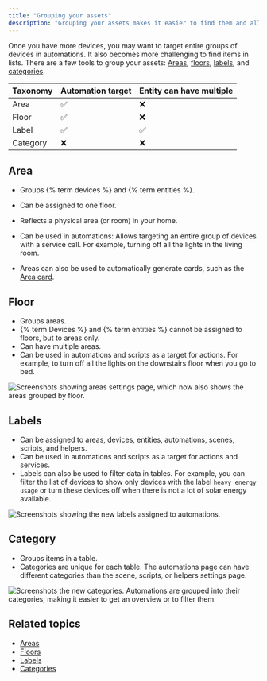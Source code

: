 ```yaml
---
title: "Grouping your assets"
description: "Grouping your assets makes it easier to find them and allows you to target groups in automations."
---
```


Once you have more devices, you may want to target entire groups of devices in automations. It also becomes more challenging to find items in lists. There are a few tools to group your assets: [Areas](#areas), [floors](#floors), [labels](#labels), and [categories](#categories).

| Taxonomy | Automation target | Entity can have multiple |
| -------- | ----------------- | ------------------------ |
| Area     | ✅                 | ❌                        |
| Floor    | ✅                 | ❌                        |
| Label    | ✅                 | ✅                        |
| Category | ❌                 | ❌                        |

## Area

- Groups {% term devices %} and {% term entities %}.
- Can be assigned to one floor.
- Reflects a physical area (or room) in your home.
- Can be used in automations: Allows targeting an entire group of devices with a service call. For example, turning off all the lights in the living room.

- Areas can also be used to automatically generate cards, such as the [Area card](/dashboards/area/).

## Floor

- Groups areas.
- {% term Devices %} and {% term entities %} cannot be assigned to floors, but to areas only.
- Can have multiple areas.
- Can be used in automations and scripts as a target for actions. For example, to turn off all the lights on the downstairs floor when you go to bed.

<img class="no-shadow" src='/images/organizing/floors.png' alt='Screenshots showing areas settings page, which now also shows the areas grouped by floor.'>

## Labels

- Can be assigned to areas, devices, entities, automations, scenes, scripts, and helpers.
- Can be used in automations and scripts as a target for actions and services.
- Labels can also be used to filter data in tables. For example, you can filter the list of devices to show only devices with the label `heavy energy usage` or turn these devices off when there is not a lot of solar energy available.

<img class="no-shadow" src='/images/organizing/labels.png' alt='Screenshots showing the new labels assigned to automations.'>

## Category

- Groups items in a table.
- Categories are unique for each table. The automations page can have different categories than the scene, scripts, or helpers settings page.

<img class="no-shadow" src='/images/organizing/categories.png' alt='Screenshots the new categories. Automations are grouped into their categories, making it easier to get an overview or to filter them.'>

## Related topics

- [Areas](/docs/organizing/areas/)
- [Floors](/docs/organizing/floors/)
- [Labels](/docs/organizing/labels/)
- [Categories](/docs/organizing/categories/)
